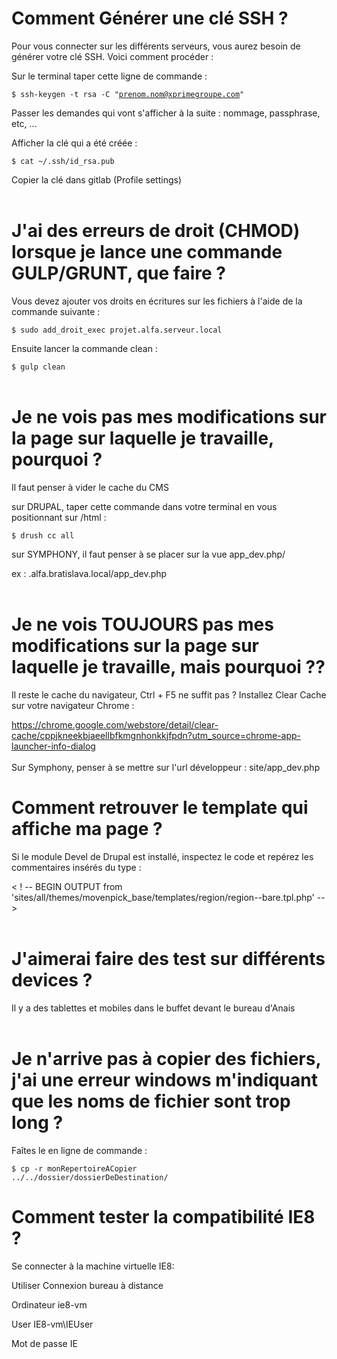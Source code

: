 Comment Générer une clé SSH ?
==
Pour vous connecter sur les différents serveurs, vous aurez besoin de générer votre clé SSH. Voici comment procéder :

Sur le terminal taper cette ligne de commande :

<code>$ ssh-keygen -t rsa -C "prenom.nom@xprimegroupe.com"</code>

Passer les demandes qui vont s'afficher à la suite : nommage, passphrase, etc, ...

Afficher la clé qui a été créée : 

<code>$ cat ~/.ssh/id_rsa.pub</code>

Copier la clé dans gitlab (Profile settings)
<br><br>

J'ai des erreurs de droit (CHMOD) lorsque je lance une commande GULP/GRUNT, que faire ?
==
Vous devez ajouter vos droits en écritures sur les fichiers à l'aide de la commande suivante :

<code>$ sudo add_droit_exec projet.alfa.serveur.local</code>

Ensuite lancer la commande clean :

<code>$ gulp clean</code>
<br><br>

Je ne vois pas mes modifications sur la page sur laquelle je travaille, pourquoi ?
==
Il faut penser à vider le cache du CMS

sur DRUPAL, taper cette commande dans votre terminal en vous positionnant sur /html :

<code>$ drush cc all</code>


sur SYMPHONY, il faut penser à se placer sur la vue app_dev.php/

ex : .alfa.bratislava.local/app_dev.php
<br><br>

Je ne vois TOUJOURS pas mes modifications sur la page sur laquelle je travaille, mais pourquoi ??
==
Il reste le cache du navigateur, Ctrl + F5 ne suffit pas ? Installez Clear Cache sur votre navigateur Chrome :

<https://chrome.google.com/webstore/detail/clear-cache/cppjkneekbjaeellbfkmgnhonkkjfpdn?utm_source=chrome-app-launcher-info-dialog>
<br><br>
Sur Symphony, penser à se mettre sur l'url développeur : site/app_dev.php

Comment retrouver le template qui affiche ma page ?
==
Si le module Devel de Drupal est installé, inspectez le code et repérez les commentaires insérés du type :

< ! -- BEGIN OUTPUT from 'sites/all/themes/movenpick_base/templates/region/region--bare.tpl.php' -->
<br><br>

J'aimerai faire des test sur différents devices ?
==
Il y a des tablettes et mobiles dans le buffet devant le bureau d'Anais
<br><br>

Je n'arrive pas à copier des fichiers, j'ai une erreur windows m'indiquant que les noms de fichier sont trop long ?
==
Faîtes le en ligne de commande :

<code>$ cp -r monRepertoireACopier ../../dossier/dossierDeDestination/</code>

Comment tester la compatibilité IE8 ?
==
Se connecter à la machine virtuelle IE8:

Utiliser Connexion bureau à distance

Ordinateur ie8-vm

User IE8-vm\IEUser

Mot de passe IE
